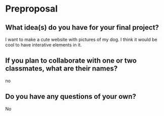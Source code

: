 # Preproposal

## What idea(s) do you have for your final project?

I want to make a cute website with pictures of my dog. I think it would be cool to have interative elements in it.  

## If you plan to collaborate with one or two classmates, what are their names?

no

## Do you have any questions of your own?

No
